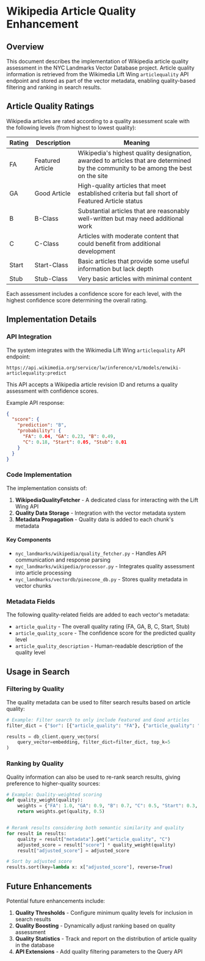 # Wikipedia Article Quality Enhancement

## Overview

This document describes the implementation of Wikipedia article quality assessment in the NYC Landmarks Vector Database project. Article quality information is retrieved from the Wikimedia Lift Wing `articlequality` API endpoint and stored as part of the vector metadata, enabling quality-based filtering and ranking in search results.

## Article Quality Ratings

Wikipedia articles are rated according to a quality assessment scale with the following levels (from highest to lowest quality):

| Rating | Description      | Meaning                                                                                                                            |
| ------ | ---------------- | ---------------------------------------------------------------------------------------------------------------------------------- |
| FA     | Featured Article | Wikipedia's highest quality designation, awarded to articles that are determined by the community to be among the best on the site |
| GA     | Good Article     | High-quality articles that meet established criteria but fall short of Featured Article status                                     |
| B      | B-Class          | Substantial articles that are reasonably well-written but may need additional work                                                 |
| C      | C-Class          | Articles with moderate content that could benefit from additional development                                                      |
| Start  | Start-Class      | Basic articles that provide some useful information but lack depth                                                                 |
| Stub   | Stub-Class       | Very basic articles with minimal content                                                                                           |

Each assessment includes a confidence score for each level, with the highest confidence score determining the overall rating.

## Implementation Details

### API Integration

The system integrates with the Wikimedia Lift Wing `articlequality` API endpoint:

```
https://api.wikimedia.org/service/lw/inference/v1/models/enwiki-articlequality:predict
```

This API accepts a Wikipedia article revision ID and returns a quality assessment with confidence scores.

Example API response:

```json
{
  "score": {
    "prediction": "B",
    "probability": {
      "FA": 0.04, "GA": 0.23, "B": 0.49,
      "C": 0.18, "Start": 0.05, "Stub": 0.01
    }
  }
}
```

### Code Implementation

The implementation consists of:

1. **WikipediaQualityFetcher** - A dedicated class for interacting with the Lift Wing API
1. **Quality Data Storage** - Integration with the vector metadata system
1. **Metadata Propagation** - Quality data is added to each chunk's metadata

#### Key Components

- `nyc_landmarks/wikipedia/quality_fetcher.py` - Handles API communication and response parsing
- `nyc_landmarks/wikipedia/processor.py` - Integrates quality assessment into article processing
- `nyc_landmarks/vectordb/pinecone_db.py` - Stores quality metadata in vector chunks

### Metadata Fields

The following quality-related fields are added to each vector's metadata:

- `article_quality` - The overall quality rating (FA, GA, B, C, Start, Stub)
- `article_quality_score` - The confidence score for the predicted quality level
- `article_quality_description` - Human-readable description of the quality level

## Usage in Search

### Filtering by Quality

The quality metadata can be used to filter search results based on article quality:

```python
# Example: Filter search to only include Featured and Good articles
filter_dict = {"$or": [{"article_quality": "FA"}, {"article_quality": "GA"}]}

results = db_client.query_vectors(
    query_vector=embedding, filter_dict=filter_dict, top_k=5
)
```

### Ranking by Quality

Quality information can also be used to re-rank search results, giving preference to higher-quality sources:

```python
# Example: Quality-weighted scoring
def quality_weight(quality):
    weights = {"FA": 1.0, "GA": 0.9, "B": 0.7, "C": 0.5, "Start": 0.3, "Stub": 0.1}
    return weights.get(quality, 0.5)


# Rerank results considering both semantic similarity and quality
for result in results:
    quality = result["metadata"].get("article_quality", "C")
    adjusted_score = result["score"] * quality_weight(quality)
    result["adjusted_score"] = adjusted_score

# Sort by adjusted score
results.sort(key=lambda x: x["adjusted_score"], reverse=True)
```

## Future Enhancements

Potential future enhancements include:

1. **Quality Thresholds** - Configure minimum quality levels for inclusion in search results
1. **Quality Boosting** - Dynamically adjust ranking based on quality assessment
1. **Quality Statistics** - Track and report on the distribution of article quality in the database
1. **API Extensions** - Add quality filtering parameters to the Query API
